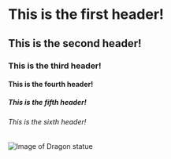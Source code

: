 # This is the first header!
## This is the second header!
### This is the third header!
#### This is the fourth header!
##### This is the fifth header!
###### This is the sixth header! 

![Image of Dragon statue](https://assets-global.website-files.com/63cda40ae1eb3d792c09917b/64775b822b7195d135be8e00_TG-9uWTvsK1iQU-xw300VB6tzWxJ98_9WB0htpmrOJs.jpeg)
